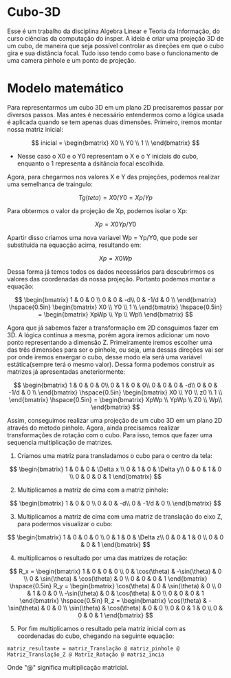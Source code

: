 # Cubo-3D
Esse é um trabalho da disciplina Algebra Linear e Teoria da Informação, do curso ciências da computação do insper. A ideia é criar uma projeção 3D de um cubo, de maneira que seja possível controlar as direções em que o cubo gira e sua distância focal. Tudo isso tendo como base o funcionamento de uma camera pinhole e um ponto de projeção.



# Modelo matemático

Para representarmos um cubo 3D em um plano 2D precisaremos passar por diversos passos. Mas antes é necessário entendermos como a lógica usada é aplicada quando se tem apenas duas dimensões. Primeiro, iremos montar nossa matriz inicial:  

$$
inicial = \begin{bmatrix}
X0 \\
Y0 \\
1 \\
\end{bmatrix}
$$

  - Nesse caso o X0 e o Y0 representam o X e o Y iniciais do cubo, enquanto o 1 representa a dsitância focal escolhida.

Agora, para chegarmos nos valores X e Y das projeções, podemos realizar uma semelhanca de traingulo:

$$
  Tg(teta) = X0/Y0 = Xp/Yp
$$

Para obtermos o valor da projeção de Xp, podemos isolar o Xp:

$$
  Xp = X0Yp/Y0
$$

Apartir disso criamos uma nova variavel Wp = Yp/Y0, que pode ser substituida na equacção acima, resultando em:

$$
  Xp = X0Wp
$$


Dessa forma já temos todos os dados necessários para descubrirmos os valores das coordenadas da nossa projeção. Portanto podemos montar a equação:

$$
\begin{bmatrix}
1 & 0 & 0 \\
0 & 0 & -d\\
0 & -1/d & 0 \\
\end{bmatrix}
\hspace{0.5in}
\begin{bmatrix}
X0 \\
Y0 \\
1 \\
\end{bmatrix}
\hspace{0.5in}
= \begin{bmatrix}
XpWp \\
Yp \\
Wp\\
\end{bmatrix}
$$

Agora que já sabemos fazer a transformação em 2D consguimos fazer em 3D. A lógica continua a mesma, porém agora iremos adicionar um novo ponto representando a dimensão Z.  Primeiramente iremos escolher uma das três dimensões para ser o pinhole, ou seja, uma dessas direções vai ser por onde iremos enxergar o cubo, desse modo ela será uma variável estática(sempre terá o mesmo valor). Dessa forma podemos construir as matrizes já apresentadas aneteriormente:

$$
\begin{bmatrix}
1 & 0 & 0 & 0\\
0 & 1 & 0 & 0\\
0 & 0 & 0 & -d\\
0 & 0 & -1/d & 0 \\
\end{bmatrix}
\hspace{0.5in}
\begin{bmatrix}
X0 \\
Y0 \\
z0 \\
1 \\
\end{bmatrix}
\hspace{0.5in}
= \begin{bmatrix}
XpWp \\
YpWp \\
Z0 \\
Wp\\
\end{bmatrix}
$$

Assim, conseguimos realizar uma projeção de um cubo 3D em um plano 2D através do metodo pinhole. Agora, ainda precisamos realizar transformações de rotação com o cubo. Para isso, temos que fazer uma sequencia multiplicação de matrizes.

  1. Criamos uma matriz para transladamos o cubo para o centro da tela:

  
$$
\begin{bmatrix}
1 & 0 & 0 & \Delta x \\
0 & 1 & 0 & \Delta y\\
0 & 0 & 1 & 0 \\
0 & 0 & 0 & 1
\end{bmatrix}
$$


  2. Multiplicamos a matriz de cima com a matriz pinhole:

$$
\begin{bmatrix}
1 & 0 & 0 \\
0 & 0 & -d\\
0 & -1/d & 0 \\
\end{bmatrix}
$$


  3. Multiplicamos a matriz de cima com uma matriz de translação do eixo Z, para podermos visualizar o cubo:

$$
\begin{bmatrix}
1 & 0 & 0 & 0 \\
0 & 1 & 0 & \Delta z\\
0 & 0 & 1 & 0 \\
0 & 0 & 0 & 1
\end{bmatrix}
$$


  4. multiplicamos o resultado por uma das matrizes de rotação:


$$
R_x = \begin{bmatrix}
1 & 0 & 0 & 0 \\
0 & \cos(\theta) & -\sin(\theta) & 0 \\
0 & \sin(\theta) & \cos(\theta) & 0 \\
0 & 0 & 0 & 1
\end{bmatrix}
\hspace{0.5in}
R_y = \begin{bmatrix}
\cos(\theta) & 0 & \sin(\theta) & 0 \\
0 & 1 & 0 & 0 \\
-\sin(\theta) & 0 & \cos(\theta) & 0 \\
0 & 0 & 0 & 1
\end{bmatrix}
\hspace{0.5in}
R_z = \begin{bmatrix}
\cos(\theta) & - \sin(\theta) & 0 & 0 \\
\sin(\theta) & \cos(\theta) & 0 & 0 \\
0 & 0 & 1 & 0 \\
0 & 0 & 0 & 1
\end{bmatrix}
$$




  5. Por fim multiplicamos o resultado pela matriz inicial com as coordenadas do cubo, chegando na seguinte equação:

    matriz_resultante = matriz_Translação @ matriz_pinhole @ Matriz_Translação_Z @ Matriz_Rotação @ matriz_incia
    
 Onde "@" significa multiplicação matricial.




